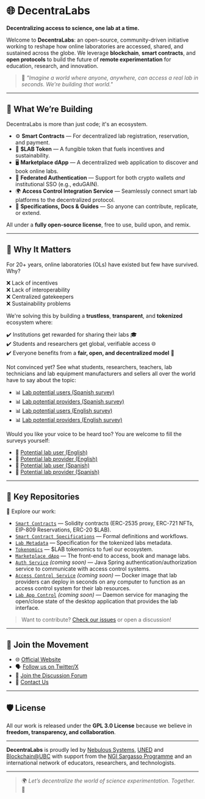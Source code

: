 # 🌐 DecentraLabs

**Decentralizing access to science, one lab at a time.**

Welcome to **DecentraLabs**: an open-source, community-driven initiative working to reshape how online laboratories are accessed, shared, and sustained across the globe. We leverage **blockchain**, **smart contracts**, and **open protocols** to build the future of **remote experimentation** for education, research, and innovation.

> 🧪 *"Imagine a world where anyone, anywhere, can access a real lab in seconds. We're building that world."*

---

## 🚀 What We’re Building

DecentraLabs is more than just code; it's an ecosystem.

- ⚙️ **Smart Contracts** — For decentralized lab registration, reservation, and payment.  
- 🧠 **$LAB Token** — A fungible token that fuels incentives and sustainability.  
- 🖥️ **Marketplace dApp** — A decentralized web application to discover and book online labs.  
- 🔐 **Federated Authentication** — Support for both crypto wallets *and* institutional SSO (e.g., eduGAIN).  
- 🌍 **Access Control Integration Service** — Seamlessly connect smart lab platforms to the decentralized protocol.  
- 📖 **Specifications, Docs & Guides** — So anyone can contribute, replicate, or extend.

All under a **fully open-source license**, free to use, build upon, and remix.

---

## 🌱 Why It Matters

For 20+ years, online laboratories (OLs) have existed but few have survived. Why?

❌ Lack of incentives  
❌ Lack of interoperability  
❌ Centralized gatekeepers  
❌ Sustainability problems  

We're solving this by building a **trustless**, **transparent**, and **tokenized** ecosystem where:

:heavy_check_mark: Institutions get rewarded for sharing their labs 🎓  
:heavy_check_mark: Students and researchers get global, verifiable access 🌐  
:heavy_check_mark: Everyone benefits from a **fair, open, and decentralized model** 🔁  

Not convinced yet? See what students, researchers, teachers, lab technicians and lab equipment manufacturers and sellers all over the world have to say about the topic:
- :bar_chart: [Lab potential users (Spanish survey)](https://forms.office.com/Pages/AnalysisPage.aspx?AnalyzerToken=VmwPliazQ0yeNAHJhWKkiaO4tiyCOfH6&id=SHBYtXCgrUO2VCCjHpstmUHZIu_Zj5VBpqmg_wZZ0-VUQlJRN1E2UDhDV1pRRllGTTg0TlZDSVU2Sy4u)
- :bar_chart: [Lab potential providers (Spanish survey)](https://forms.office.com/Pages/AnalysisPage.aspx?AnalyzerToken=0fhNRC6EaXN2oKncJuTTJWuLZPAizA6j&id=SHBYtXCgrUO2VCCjHpstmUHZIu_Zj5VBpqmg_wZZ0-VUMlZDNFZXWTJIVjVVUTVHVzNGRjE4Q0dRNC4u)
- :bar_chart: [Lab potential users (English survey)](https://forms.office.com/Pages/AnalysisPage.aspx?AnalyzerToken=7Glycz6QQZdiS6wl4UzQjiJeX8dQxUhn&id=SHBYtXCgrUO2VCCjHpstmUHZIu_Zj5VBpqmg_wZZ0-VUMUFVRkFDUkYySUlWVlJWRkpITEU4NjBUVy4u)
- :bar_chart: [Lab potential providers (English survey)](https://forms.office.com/Pages/AnalysisPage.aspx?AnalyzerToken=XYfdmbOFkF5n5Ll5ylVWB3AA5Fk5tRPg&id=SHBYtXCgrUO2VCCjHpstmUHZIu_Zj5VBpqmg_wZZ0-VUOEM3UUpNV1lYUzcyWEFXOUdRSkJHTzFOQy4u)

Would you like your voice to be heard too? You are welcome to fill the surveys yourself:
- :memo: [Potential lab user (English)](https://forms.office.com/e/Lmaa6haCsF)
- :memo: [Potential lab provider (English)](https://forms.office.com/e/4cuedTKrGK)
- :memo: [Potential lab user (Spanish)](https://forms.office.com/e/55krrX1cbz)
- :memo: [Potential lab provider (Spanish)](https://forms.office.com/e/6HYBsazuYm)

---

## 📂 Key Repositories

🔗 Explore our work:

- [`Smart Contracts`](https://github.com/DecentraLabsCom/Smart-Contracts) — Solidity contracts (ERC-2535 proxy, ERC-721 NFTs, EIP-809 Reservations, ERC-20 $LAB).  
- [`Smart Contract Specifications`](https://github.com/DecentraLabsCom/Smart-Contract-Specifications) — Formal definitions and workflows.
- [`Lab Metadata`](https://github.com/DecentraLabsCom/Lab-Metadata) — Specification for the tokenized labs metadata.
- [`Tokenomics`](https://github.com/DecentraLabsCom/Tokenomics) — $LAB tokenomics to fuel our ecosystem.  
- [`Marketplace dApp`](https://github.com/DecentraLabsCom/Marketplace) — The front-end to access, book and manage labs.  
- [`Auth Service`](https://github.com/DecentraLabsCom/auth-service) *(coming soon)* — Java Spring authentication/authorization service to communicate with access control systems.
- [`Access Control Service`](https://github.com/DecentraLabsCom/access-control-service) *(coming soon)* — Docker image that lab providers can deploy in seconds on any computer to function as an access control system for their lab resources.
- [`Lab App Control`](https://github.com/DecentraLabsCom/lab-app-control) *(coming soon)* — Daemon service for managing the open/close state of the desktop application that provides the lab interface.

> Want to contribute? [Check our issues](https://github.com/orgs/DecentraLabsCom/projects) or open a discussion!

---

## 🤝 Join the Movement

- 🌐 [Official Website](https://decentralabs.nebsyst.com)
- 🗣️ [Follow us on Twitter/X](https://twitter.com/DecentraLabsCom)  
- 💬 [Join the Discussion Forum](https://github.com/orgs/DecentraLabsCom/discussions)  
- 📨 [Contact Us](mailto:contact@nebsyst.com)

---

## 🛡 License

All our work is released under the **GPL 3.0 License** because we believe in **freedom, transparency, and collaboration**.

---

**DecentraLabs** is proudly led by [Nebulous Systems](https://nebsyst.com), [UNED](https://www.uned.es/) and [Blockchain@UBC](https://blockchain.ubc.ca/) with support from the [NGI Sargasso Programme](https://ngisargasso.eu/) and an international network of educators, researchers, and technologists.

---

> 🌍 *Let’s decentralize the world of science experimentation. Together.* 💫
